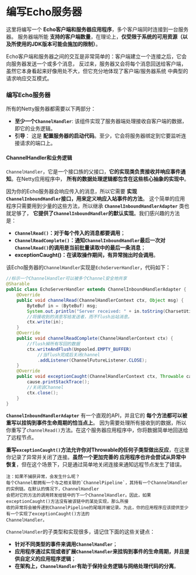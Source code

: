 编写Echo服务器
==========================================================
这里将编写一个 **Echo客户端和服务器应用程序**，多个客户端同时连接到一台服务器。
服务器端所能 **支持的客户端数量**，在理论上，**仅受限于系统的可用资源（以及所使用的JDK版本可能会施加的限制）**。

Echo客户端和服务器之间的交互是非常简单的：客户端建立一个连接之后，它会向服务器发送一个或多个消息，
反过来，服务器又会将每个消息回送给客户端，虽然它本身看起来好像用处不大，但它充分地体现了客户端/服务器系统
中典型的请求响应交互模式。

### 编写Echo服务器
所有的Netty服务器都需要以下两部分：
+ **至少一个`ChannelHandler`**: 该组件实现了服务器端处理接收自客户端的数据，即它的业务逻辑。
+ **引导**： 这是 **配置服务器的启动代码**。至少，它会将服务器绑定到它要监听连接请求的端口上。

#### ChannelHandler和业务逻辑
`ChannelHandler`，它是一个接口族的父接口，**它的实现类负责接收并响应事件通知**。在Netty应用程序中，
**所有的数据处理逻辑都包含在这些核心抽象的实现中**。

因为你的Echo服务器会响应传入的消息，所以它需要 **实现`ChannelInboundHandler`接口，用来定义响应入站事件的方法**。
这个简单的应用程序只需要用到少量的这些方法，所以继承 **`ChannelInboundHandlerAdapter`** 类也就足够了，
**它提供了`ChannelInboundHandler`的默认实现**。我们感兴趣的方法是：
+ **`ChannelRead()`：对于每个传入的消息都要调用**；
+ **`ChannelReadComplete()`：通知`ChannelInboundHandler`最后一次对`ChannelRead()`的调用是当前批量读取中的最后一条消息**；
+ **exceptionCaught()：在读取操作期间，有异常抛出时会调用**。

该Echo服务器的`ChannelHandler`实现是`EchoServerHandler`，代码如下：
```java
//标示一个ChannelHandler可以被多个Channel安全地共享
@Sharable
public class EchoServerHandler extends ChannelInboundHandlerAdapter {
    @Override
    public void channelRead(ChannelHandlerContext ctx, Object msg) {
        ByteBuf in = (ByteBuf) msg;
        System.out.println("Server received: " + in.toString(CharsetUtil.UTF_8));
        //将接收到的消息写给发送者，而不flush出站消息。
        ctx.write(in);
    }
    @Override
    public void channelReadComplete(ChannelHandlerContext ctx) {
        //flush掉所有写回的数据
        ctx.writeAndFlush(Unpooled.EMPTY_BUFFER)
            //当flush完成后关闭channel
            .addListener(ChannelFutureListener.CLOSE);
    }
    @Override
    public void exceptionCaught(ChannelHandlerContext ctx, Throwable cause) {
        cause.printStackTrace();
        //关闭该Channel
        ctx.close();
    }
}
```
**`ChannelInboundHandlerAdapter`** 有一个直观的API，并且它的 **每个方法都可以被重写以挂钩到事件生命周期的恰当点上**。
因为需要处理所有接收到的数据，所以你重写了`channelRead()`方法。在这个服务器应用程序中，你将数据简单地回送给了远程节点。

**重写`exceptionCaught()`方法允许你对Throwable的任何子类型做出反应**，在这里你记录了异常并关闭了连接。**虽然一个更加完善的
应用程序也许会尝试从异常中恢复**，但在这个场景下，只是通过简单地关闭连接来通知远程节点发生了错误。
```
注：如果不捕获异常，会发生什么呢？
每个Channel都拥有一个与之相关联的`ChannelPipeline`，其持有一个ChannelHandler的实例链。在默认的情况下，ChannelHandler
会把对它的方法的调用转发给链中的下一个ChannelHandler。因此，如果exceptionCaught()方法没有被该链中的某处实现，那么所接
收的异常将会被传递到ChannelPipeline的尾端并被记录。为此，你的应用程序应该提供至少有一个实现了exceptionCaught()方法的
ChannelHandler。
```
`ChannelHandler`的子类型和实现很多，请记住下面的这些关键点：
+ **针对不同类型的事件来调用`ChannelHandler`**；
+ **应用程序通过实现或者扩展`ChannelHandler`来挂钩到事件的生命周期，并且提供自定义的应用程序逻辑**；
+ **在架构上，`ChannelHandler`有助于保持业务逻辑与网络处理代码的分离**。














